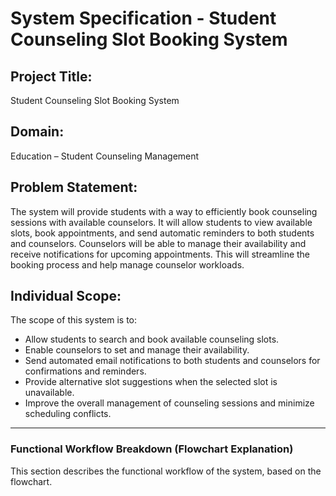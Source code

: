 # System Specification - Student Counseling Slot Booking System

## Project Title:
Student Counseling Slot Booking System

## Domain:
Education – Student Counseling Management

## Problem Statement:
The system will provide students with a way to efficiently book counseling sessions with available counselors. It will allow students to view available slots, book appointments, and send automatic reminders to both students and counselors. Counselors will be able to manage their availability and receive notifications for upcoming appointments. This will streamline the booking process and help manage counselor workloads.

## Individual Scope:
The scope of this system is to:
- Allow students to search and book available counseling slots.
- Enable counselors to set and manage their availability.
- Send automated email notifications to both students and counselors for confirmations and reminders.
- Provide alternative slot suggestions when the selected slot is unavailable.
- Improve the overall management of counseling sessions and minimize scheduling conflicts.

---

### **Functional Workflow Breakdown (Flowchart Explanation)**

This section describes the functional workflow of the system, based on the flowchart.


